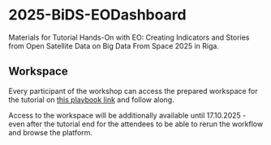 # 2025-BiDS-EODashboard
Materials for Tutorial Hands-On with EO: Creating Indicators and Stories from Open Satellite Data on Big Data From Space 2025 in Riga.

## Workspace
Every participant of the workshop can access the prepared workspace for the tutorial on [this playbook link]([https://workspace.eodashboardtutorial.hub-otc-sc.eox.at/](https://docs.google.com/document/d/1f_Rl_37IYSifTLiF_OQbXVYQCb2d33eR5zo17f0MVLc/edit?tab=t.0#heading=h.6eujny1ay1hm)) and follow along.

Access to the workspace will be additionally available until 17.10.2025 - even after the tutorial end for the attendees to be able to rerun the workflow and browse the platform.
